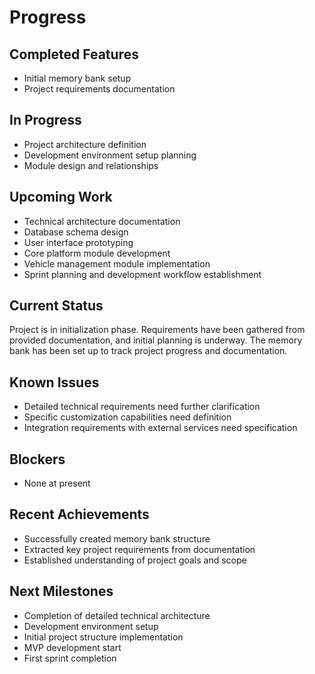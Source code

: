 # Progress

## Completed Features
- Initial memory bank setup
- Project requirements documentation

## In Progress
- Project architecture definition
- Development environment setup planning
- Module design and relationships

## Upcoming Work
- Technical architecture documentation
- Database schema design
- User interface prototyping
- Core platform module development
- Vehicle management module implementation
- Sprint planning and development workflow establishment

## Current Status
Project is in initialization phase. Requirements have been gathered from provided documentation, and initial planning is underway. The memory bank has been set up to track project progress and documentation.

## Known Issues
- Detailed technical requirements need further clarification
- Specific customization capabilities need definition
- Integration requirements with external services need specification

## Blockers
- None at present

## Recent Achievements
- Successfully created memory bank structure
- Extracted key project requirements from documentation
- Established understanding of project goals and scope

## Next Milestones
- Completion of detailed technical architecture
- Development environment setup
- Initial project structure implementation
- MVP development start
- First sprint completion 